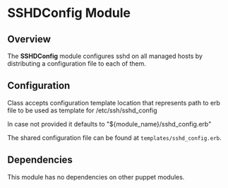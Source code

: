 # SSHDConfig Module

## Overview

The **SSHDConfig** module configures sshd on all managed hosts by distributing a configuration file to each of them.

## Configuration

Class accepts configuration template location that represents path to erb file to be used as template for /etc/ssh/sshd_config 

In case not provided it defaults to "${module_name}/sshd_config.erb"

The shared configuration file can be found at `templates/sshd_config.erb`.

## Dependencies

This module has no dependencies on other puppet modules.
